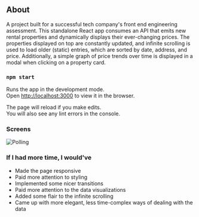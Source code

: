 ## About

A project built for a successful tech company's front end engineering assessment. This standalone React app consumes an API that emits new rental properties and dynamically displays their ever-changing prices. The properties displayed on top are constantly updated, and infinite scrolling is used to load older (static) entries, which are sorted by date, address, and price. Additionally, a simple graph of price trends over time is displayed in a modal when clicking on a property card.

### `npm start`

Runs the app in the development mode.<br />
Open [http://localhost:3000](http://localhost:3000) to view it in the browser.

The page will reload if you make edits.<br />
You will also see any lint errors in the console.

### Screens

![Polling](https://github.com/jonathandannel/feedconsumer/blob/master/screens/polling.png?raw=true)

### If I had more time, I would've

- Made the page responsive
- Paid more attention to styling
- Implemented some nicer transitions
- Paid more attention to the data visualizations
- Added some flair to the infinite scrolling
- Came up with more elegant, less time-complex ways of dealing with the data
